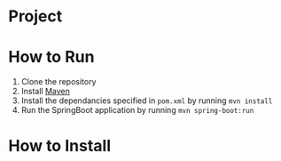 # Project

# How to Run

1. Clone the repository
2. Install [Maven](https://maven.apache.org/install.html)
3. Install the dependancies specified in `pom.xml` by running `mvn install`
4. Run the SpringBoot application by running `mvn spring-boot:run`

# How to Install


